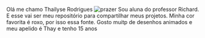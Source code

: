 Olá me chamo Thailyse Rodrigues
![prazer](https://media0.giphy.com/media/PdkAipBoyAkc8/200w.gif?cid=82a1493b389e8emh01tafrrcfhlxc0zs7gw2gbv6nq31jewp&ep=v1_gifs_related&rid=200w.gif&ct=g)
Sou aluna do professor Richard. E esse vai ser meu repositório para compartilhar meus projetos. Minha cor favorita é roxo, por isso essa fonte. Gosto  muitp de desenhos animados e meu apelido é Thay e tenho 15 anos
